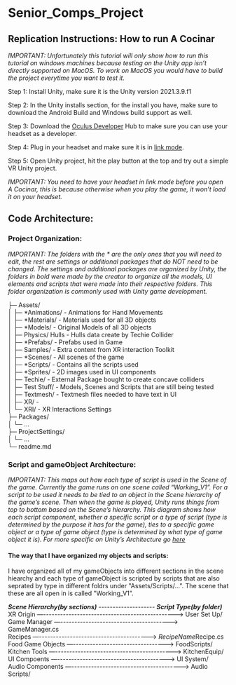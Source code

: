 # Senior_Comps_Project
 
## Replication Instructions: How to run A Cocinar 
*IMPORTANT: Unfortunately this tutorial will only show how to run this tutorial on windows machines because testing on the Unity app isn’t directly supported on MacOS. To work on MacOS you would have to build the project everytime you want to test it.*

Step 1: Install Unity, make sure it is the Unity version 2021.3.9.f1

Step 2: In the Unity installs section, for the install you have, make sure to download the Android Build and Windows build support as well. 

Step 3: Download the [Oculus Developer](https://developer.oculus.com/downloads/package/oculus-developer-hub-win/) Hub to make sure you can use your headset as a developer. 

Step 4: Plug in your headset and make sure it is in [link mode](https://developer.oculus.com/documentation/unity/unity-enable-device/).

Step 5: Open Unity project, hit the play button at the top and try out a simple VR Unity project.

*IMPORTANT: You need to have your headset in link mode before you open A Cocinar, this is because otherwise when you play the game, it won’t load it on your headset.*

## Code Architecture:

### Project Organization:

*IMPORTANT: The folders with the * are the only ones that you will need to edit, the rest are settings or additional packages that do NOT need to be changed. The settings and additional packages are organized by Unity, the folders in bold were made by the creator to organize all the models, UI elements and scripts that were made into their respective folders. This folder organization is commonly used with Unity game development.*

├─ Assets/ <br>
│   ├─ *Animations/ - Animations for Hand Movements <br> 
│   ├─ *Materials/ - Materials used for all 3D objects <br>
│   ├─ *Models/ - Original Models of all 3D objects <br>
│   ├─ Physics/ Hulls - Hulls data create by Techie Collider <br>
│   ├─ *Prefabs/ - Prefabs used in Game <br>
│   ├─ Samples/ - Extra content from XR interaction Toolkit <br>
│   ├─ *Scenes/ - All scenes of the game <br>
│   ├─ *Scripts/ - Contains all the scripts used <br>
│   ├─ *Sprites/ - 2D images used in UI components <br>
│   ├─ Techie/ - External Package bought to create concave colliders <br>
│   ├─ Test Stuff/ - Models, Scenes and Scripts that are still being tested <br>
│   ├─ Textmesh/ - Textmesh files needed to have text in UI <br>
│   ├─ XR/ -  <br>
│   └─ XRI/ - XR Interactions Settings <br>
├─ Packages/<br>
│   └─ …<br>
├─ ProjectSettings/ <br>
│   └─ ... <br>
└─ readme.md<br>

### Script and gameObject Architecture: 

*IMPORTANT: This maps out how each type of script is used in the Scene of the game. Currently the game runs on one scene called “Working_V1”. For a script to be used it needs to be tied to an object in the Scene hierarchy of the game’s scene. Then when the game is played, Unity runs things from top to bottom based on the Scene’s hierarchy. This diagram shows how each script component, whether a specific script or a type of script (type is determined by the purpose it has for the game), ties to a specific game object or a type of game object (type is determined by what type of game object it is). For more specific on Unity’s Architecture go [here](https://github.com/UnityTechnologies/open-project-1/wiki/Game-architecture-overview)*

#### The way that I have organized my objects and scripts: <br>
I have organized all of my gameObjects into different sections in the scene hiearchy and each type of gameObject is scripted by scripts that are also seprated by type in different foldrs under "Assets/Scripts/…". The scene that these are all open in is called "Working_V1".

***Scene Hierarchy(by sections)***  --------------------    ***Script Type(by folder)***<br> 
XR Origin —----------------------------------------------->   		User Set Up/ <br> 
Game Manager —--------------------------------------->		        GameManager.cs<br> 
Recipes   —--------------------------------------->		           *RecipeName*Recipe.cs<br> 
Food Game Objects —--------------------------------->		         FoodScripts/<br> 
Kitchen Tools —------------------------------------------>		    KitchenEquip/<br> 
UI Compoents	 —--------------------------------------->		       UI System/<br> 
Audio Components	 —--------------------------------------->		   Audio Scripts/<br> 

